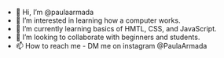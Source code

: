 - 👋 Hi, I’m @paulaarmada
- 👀 I’m interested in learning how a computer works.
- 🌱 I’m currently learning basics of HMTL, CSS, and JavaScript.
- 💞️ I’m looking to collaborate with beginners and students.
- 📫 How to reach me - DM me on instagram @PaulaArmada

<!---
paulaarmada/paulaarmada is a ✨ special ✨ repository because its `README.md` (this file) appears on your GitHub profile.
You can click the Preview link to take a look at your changes.
--->
